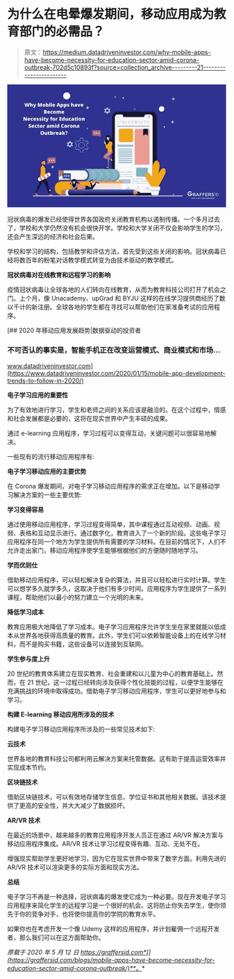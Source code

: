 # 为什么在电晕爆发期间，移动应用成为教育部门的必需品？

> 原文：<https://medium.datadriveninvestor.com/why-mobile-apps-have-become-necessity-for-education-sector-amid-corona-outbreak-702d5c10893f?source=collection_archive---------21----------------------->

![](img/d6204fc255c0b83f2f69a7c97ffcfe36.png)

冠状病毒的爆发已经使得世界各国政府关闭教育机构以遏制传播。一个多月过去了，学校和大学仍然没有机会很快开学。学校和大学关闭不仅会影响学生的学习，还会产生深远的经济和社会后果。

学校和学习的结构，包括教学和评估方法，首先受到这些关闭的影响。冠状病毒已经将数百年的粉笔对话教学模式转变为由技术驱动的教学模式。

**冠状病毒对在线教育和远程学习的影响**

疫情冠状病毒让全球各地的人们转向在线教育，从而为教育科技公司打开了机会之门。上个月，像 Unacademy、upGrad 和 BYJU 这样的在线学习提供商经历了数以千计的新注册。全球各地的学生都在寻找可以帮助他们在家准备考试的应用程序。

[](https://www.datadriveninvestor.com/2020/01/15/mobile-app-development-trends-to-follow-in-2020/) [## 2020 年移动应用发展趋势|数据驱动的投资者

### 不可否认的事实是，智能手机正在改变运营模式、商业模式和市场…

www.datadriveninvestor.com](https://www.datadriveninvestor.com/2020/01/15/mobile-app-development-trends-to-follow-in-2020/) 

**电子学习应用的重要性**

为了有效地进行学习，学生和老师之间的关系应该是融洽的。在这个过程中，情感和社会发展都是必要的，这将在现实世界中产生丰硕的成果。

通过 e-learning 应用程序，学习过程可以变得互动，关键问题可以很容易地解决。

一些现有的流行移动应用程序有:

**电子学习移动应用的主要优势**

在 Corona 爆发期间，对电子学习移动应用程序的需求正在增加。以下是移动学习解决方案的一些主要优势:

**学习变得容易**

通过使用移动应用程序，学习过程变得简单，其中课程通过互动视频、动画、视频、表格和互动显示进行。通过数字化，教育进入了一个新的阶段。这些电子学习应用程序在同一个地方为学生提供所有需要的学习材料。在目前的情况下，人们不允许走出家门，移动应用程序使学生能够根据他们的方便随时随地学习。

**学而优则仕**

借助移动应用程序，可以轻松解决复杂的算法，并且可以轻松进行实时计算。学生可以想学多久就学多久，这取决于他们有多少时间。应用程序为学生提供了一系列课程，帮助他们以最小的努力建立一个光明的未来。

**降低学习成本**

教育应用极大地降低了学习成本。电子学习应用程序允许学生坐在家里就能以低成本从世界各地获得高质量的教育。此外，学生们可以依赖智能设备上的在线学习材料，而不是购买书籍，这些设备可以连接到互联网。

**学生参与度上升**

20 世纪的教育体系建立在现实教育、社会重建和以儿童为中心的教育基础上。然而，在 21 世纪，这一过程已经转向涉及获得个性化技能的过程，以便学生能够在充满挑战的环境中取得成功。借助电子学习移动应用程序，学生可以更好地参与和学习。

**构建 E-learning 移动应用所涉及的技术**

构建电子学习移动应用程序所涉及的一些常见技术如下:

**云技术**

世界各地的教育科技公司都利用云解决方案来托管数据。这有助于提高运营效率并实现成本节约。

**区块链技术**

借助区块链技术，可以有效地存储学生信息、学位证书和其他相关数据。该技术提供了更高的安全性，并大大减少了数据损坏。

**AR/VR 技术**

在最近的场景中，越来越多的教育应用程序开发人员正在通过 AR/VR 解决方案与移动应用程序集成。AR/VR 技术让学习过程变得有趣、互动、无处不在。

增强现实帮助学生更好地学习，因为它在现实世界中带来了数字方面。利用先进的 AR/VR 技术可以渲染更多的实际方面和现实方法。

**总结**

电子学习不再是一种选择，冠状病毒的爆发使它成为一种必要。现在开发电子学习应用程序来简化学生的远程学习是一个很好的机会。这将防止你失去学生，使你领先于你的竞争对手，也将使你提高你的学院的教育水平。

如果你也在考虑开发一个像 Udemy 这样的应用程序，并计划雇佣一个远程开发者，那么我们可以在这方面帮助你。

*原载于 2020 年 5 月 12 日 https://graffersid.com*[](https://graffersid.com/blogs/mobile-apps-have-become-necessity-for-education-sector-amid-corona-outbreak/)**。**